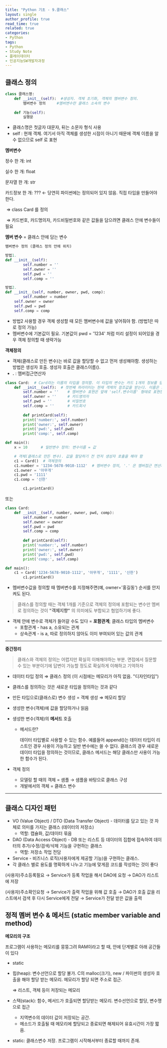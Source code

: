 ```yaml
---
title: "Python 기초 - 9.클래스"
layout: single
author_profile: true
read_time: true
related: true
categories:
- Python
tags:
- Python
- Study Note
- 플레이데이터
- 인공지능SW개발자과정
---
```


## 클래스 정의

```python
class 클래스명:
    def __init__(self):  #생성자. 객체 초기화, 객체의 멤버변수 정의.
        멤버변수 정의     #멤버변수란 클래스 소속의 변수
    
    def 기능(self):
        실행문
```

- 클래스명은 첫글자 대문자, 뒤는 소문자 형식 사용
- self : 현재 객체. 여기서 아직 객체를 생성한 시점이 아니기 때문에 객체 이름을 알 수 없으므로 self 로 표현

**멤버변수**

정수 한 개: int

실수 한 개: float

문자열 한 개: str

카드정보 한 개: ??? ← 당연히 파이썬에는 정의되어 있지 않음. 직접 타입을 만들어야 한다.

​	⇒ class Card 를 정의

​	⇒ 카드번호, 카드명의자, 카드비밀번호와 같은 값들을 담으려면 클래스 안에 변수들이 필요

**멤버 변수** = 클래스 안에 담는 변수 

```python
멤버변수 정의 (클래스 정의 안에 위치)

방법1.
def __init__(self):
		self.number = ''
		self.owner = ''
		self.pwd = ''
		self.comp = ''

방법2.
def __init__(self, number, owner, pwd, comp):
		self.number = number
    self.owner = owner
    self.pwd = pwd
    self.comp = comp
```

- 방법2 사용할 경우 객체 생성할 때 모든 멤버변수에 값을 넣어줘야 함. (방법1은 따로 정의 가능)
- 멤버변수에 기본값이 필요. 기본값이 pwd = '1234' 처럼 미리 설정이 되어있을 경우 객체 정의할 때 생략가능

**객체정의**

- 객체(클래스로 만든 변수)는 바로 값을 할당할 수 없고 먼저 생성해야함. 생성하는 방법은 생성자 호출. 생성자 호출은 클래스이름().
- **.** : 멤버접근연산자

```python
class Card:  # Card라는 이름의 타입을 정의함. 이 타입의 변수는 카드 1개의 정보를 담을 수 있다.
    def __init__(self):  # 첫번째 파라미터는 현재 객체의 참조값을 받는다. 이름은 self가 아니어도 됨 (그러나 대체적으로 self를 사용함)
        self.number = ''    # 멤버변수 표현은 앞에 'self.변수이름' 형태로 표현한다. 카드번호
        self.owner = ''     # 카드명의자
        self.pwd = ''       # 비밀번호
        self.comp = ''      # 카드회사
		
		def printCard(self):
        print('number:', self.number)
        print('owner:', self.owner)
        print('pwd:', self.pwd)
        print('comp:', self.comp)

def main():
    x = 10      # 일반변수 정의: 변수이름 = 값

    # 객체(클래스로 만든 변수). 값을 할당하기 전 먼저 생성자 호출을 해야 함
    c1 = Card()  # 객체정의
    c1.number = '1234-5678-9010-1112'  # 멤버변수 정의, '.' 은 멤버접근 연산자
    c1.owner = '아무개'
    c1.pwd = '1111'
    c1.comp = '신한'

		c1.printCard()
```

또는

```python
class Card:
    def __init__(self, number, owner, pwd, comp):
        self.number = number
        self.owner = owner
        self.pwd = pwd
        self.comp = comp
		
		def printCard(self):
        print('number:', self.number)
        print('owner:', self.owner)
        print('pwd:', self.pwd)
        print('comp:', self.comp)

def main():
    c1 = Card('1234-5678-9010-1112', '아무개', '1111', '신한')
		c1.printCard()
```

- 멤버변수값을 정의할 때 멤버변수를 지정해주면(예, owner='홍길동') 순서를 안지켜도 된다.

> 클래스를 정의할 때는 객체 1개를 기준으로 객체의 정의에 포함되는 변수만 멤버로 정의하는 것이 **"객체지향"** 의 의미에도 부합되고 협업하기에 좋다.

- 객체 안에 변수로 객체가 들어갈 수도 있다 = **포함관계**; 클래스 타입의 멤버변수
  - 포함관계 - has a, 소유되는 관계
  - 상속관계 - is a, 따로 정의하지 않아도 이미 부여되어 있는 값의 관계



------

**중간정리**

> 클래스와 객체의 정의는 어렵지만 확실히 이해해야하는 부분. 면접에서 질문할 수 있는 부분이기에 답변이 가능할 정도로 확실하게 이해하고 기억하자

- 데이터 타입 정의 ⇒ 클래스 정의 (이 시점에는 메모리가 아직 없음. "디자인타임")

- 클래스를 정의하는 것은 새로운 타입을 정의하는 것과 같다

- 만든 타입으로(클래스로) 변수 생성 = 객체 생성 ⇒ 메모리 할당

- 생성한 변수(객체)에 값을 할당하거나 읽음

- 생성한 변수(객체)의 **메서드** 호출

  - 메서드란?

    데이터 타입별로 사용할 수 있는 함수. 예를들어 append()는 데이터 타입이 리스트인 경우 사용이 가능하고 일반 변수에는 쓸 수 없다. 클래스의 경우 새로운 데이터 타입을 정의하는 것이므로, 클래스 메서드는 해당 클래스만 사용이 가능한 함수가 된다.

- 객체 정의

  - 모델링 할 때의 객체 = 샘플 → 샘플을 바탕으로 클래스 구성
  - 개발에서의 객체 = 클래스 변수

------



## 클래스 디자인 패턴

- VO (Value Object) / DTO (Data Transfer Object) - 데이터를 담고 있는 것 자체로 의미를 가지는 클래스 (데이터의 저장소)
  - 역할: 캡슐화, 값/데이터 묶음
- DAO (Data Access Object) - DB 또는 리스트 등 데이터의 집합에 접속하여 데이터의 추가/수정/검색/삭제 기능을 구현하는 클래스
  - 역할: 저장소 작업 전담
- Service - 비즈니스 로직(사용자에게 제공할 기능)을 구현하는 클래스.
- 각 클래스 별로 용도를 명확하게 나누고 기능에 맞게끔 코드를 작성하는 것이 좋다

(사용자)주소등록필요 → Service가 등록 작업을 해서 DAO에 요청 → DAO가 리스트에 저장

(사용자)주소확인요청 → Service가 출력 작업을 위해 값 호출 → DAO가 호출 값을 리스트에서 검색 후 다시 Service에게 전달 → Service가 전달 받은 값을 출력 



## 정적 멤버 변수 & 메서드 (static member variable and method)

**메모리의 구조**

프로그램이 사용하는 메모리를 뭉뚱그려 RAM이라고 할 때, 안에 단계별로 아래 공간들이 있다

- static

- 힙(heap): 변수선언으로 할당 불가. C의 malloc(크기), new / 파이썬의 생성자 호출을 해야 할당 받는 메모리. 메모리가 할당 되면 주소로 접근.

  ⇒ 리스트, 객체 등이 저장되는 메모리

- 스택(stack): 함수, 메서드가 호출되면 할당받는 메모리. 변수선언으로 할당, 변수명으로 접근

  - 지역변수의 데이터 값이 저장되는 공간.
  - 메소드가 호출될 때 메모리에 할당되고 종료되면 해제되어 유효시간이 가장 짧음.

- static: 클래스변수 저장. 프로그램이 시작해서부터 종료할 때까지 존재.
